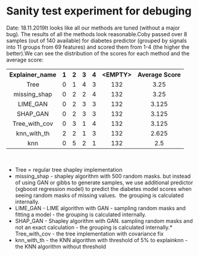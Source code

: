 # Sanity test experiment for debuging
Date: 18.11.2019It looks like all our methods are tuned (without a major bug). The results of all the methods look reasonable.Coby passed over 8 samples (out of 140 available) for diabetes predictor (grouped by signals into 11 groups from 69 features) and scored them from 1-4 (the higher the better).We can see the distribution of the scores for each method and the average score:
 
<table><tbody>
<tr>
<th style="text-align: center;">Explainer_name</th>
<th style="text-align: center;">1</th>
<th style="text-align: center;">2</th>
<th style="text-align: center;">3</th>
<th style="text-align: center;">4</th>
<th style="text-align: center;">&lt;EMPTY&gt;</th>
<th style="text-align: center;">Average Score</th>
</tr>
<tr>
<td style="text-align: center;">Tree</td>
<td style="text-align: center;">0</td>
<td style="text-align: center;">1</td>
<td style="text-align: center;">4</td>
<td style="text-align: center;">3</td>
<td style="text-align: center;">132</td>
<td style="text-align: center;">3.25</td>
</tr>
<tr>
<td style="text-align: center;">missing_shap</td>
<td style="text-align: center;">0</td>
<td style="text-align: center;">2</td>
<td style="text-align: center;">2</td>
<td style="text-align: center;">4</td>
<td style="text-align: center;">132</td>
<td style="text-align: center;">3.25</td>
</tr>
<tr>
<td style="text-align: center;">LIME_GAN</td>
<td style="text-align: center;">0</td>
<td style="text-align: center;">2</td>
<td style="text-align: center;">3</td>
<td style="text-align: center;">3</td>
<td style="text-align: center;">132</td>
<td style="text-align: center;">3.125</td>
</tr>
<tr>
<td style="text-align: center;">SHAP_GAN</td>
<td style="text-align: center;">0</td>
<td style="text-align: center;">2</td>
<td style="text-align: center;">3</td>
<td style="text-align: center;">3</td>
<td style="text-align: center;">132</td>
<td style="text-align: center;">3.125</td>
</tr>
<tr>
<td style="text-align: center;">Tree_with_cov</td>
<td style="text-align: center;">0</td>
<td style="text-align: center;">3</td>
<td style="text-align: center;">1</td>
<td style="text-align: center;">4</td>
<td style="text-align: center;">132</td>
<td style="text-align: center;">3.125</td>
</tr>
<tr>
<td style="text-align: center;">knn_with_th</td>
<td style="text-align: center;">2</td>
<td style="text-align: center;">2</td>
<td style="text-align: center;">1</td>
<td style="text-align: center;">3</td>
<td style="text-align: center;">132</td>
<td style="text-align: center;">2.625</td>
</tr>
<tr>
<td style="text-align: center;">knn</td>
<td style="text-align: center;">0</td>
<td style="text-align: center;">5</td>
<td style="text-align: center;">2</td>
<td style="text-align: center;">1</td>
<td style="text-align: center;">132</td>
<td style="text-align: center;">2.5</td>
</tr>
</tbody></table>

 
* Tree = regular tree shapley implementation
* missing_shap - shapley algorithm with 500 random masks. but instead of using GAN or gibbs to generate samples, we use additional predictor (xgboost regression model) to predict the diabetes model scores when seeing random masks of missing values.  the grouping is calculated internally.
* LIME_GAN - LIME algorithm with GAN - sampling random masks and fitting a model - the grouping is calculated internally.
* SHAP_GAN - Shapley algorithm with GAN. sampling random masks and not an exact calculation - the grouping is calculated internally.* Tree_with_cov - the tree implementation with covariance fix
* knn_with_th - the KNN algorithm with threshold of 5% to explainknn - the KNN algorithm without threshold
